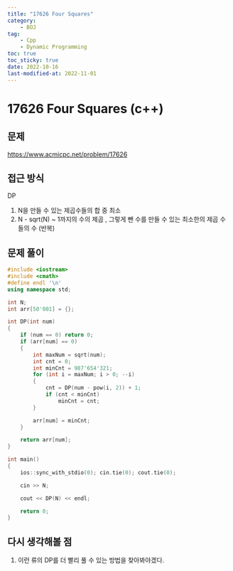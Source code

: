 ```yaml
---
title: "17626 Four Squares"
category:
    - BOJ
tag:
    - Cpp
    - Dynamic Programming
toc: true
toc_sticky: true
date: 2022-10-16
last-modified-at: 2022-11-01
---
```


# 17626 Four Squares (c++)

## 문제
https://www.acmicpc.net/problem/17626

## 접근 방식
DP
1. N을 만들 수 있는 제곱수들의 합 중 최소
2. N - sqrt(N) ~ 1까지의 수의 제곱 , 그렇게 뺀 수를 만들 수 있는 최소한의 제곱 수들의 수 (반복)

## 문제 풀이
```c++
#include <iostream>
#include <cmath>
#define endl '\n'
using namespace std;

int N;
int arr[50'001] = {};

int DP(int num)
{
    if (num == 0) return 0;
    if (arr[num] == 0)
    {
        int maxNum = sqrt(num);
        int cnt = 0;
        int minCnt = 987'654'321;
        for (int i = maxNum; i > 0; --i)
        {
            cnt = DP(num - pow(i, 2)) + 1;
            if (cnt < minCnt)
                minCnt = cnt;
        }

        arr[num] = minCnt;
    }

    return arr[num];
}

int main()
{
    ios::sync_with_stdio(0); cin.tie(0); cout.tie(0);

    cin >> N;

    cout << DP(N) << endl;

    return 0;
}
```

## 다시 생각해볼 점
1. 이런 류의 DP를 더 빨리 풀 수 있는 방법을 찾아봐야겠다.

